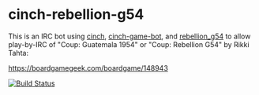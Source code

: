 # cinch-rebellion-g54

This is an IRC bot using [cinch](https://github.com/cinchrb/cinch), [cinch-game-bot](https://github.com/petertseng/cinch-game-bot), and [rebellion_g54](https://github.com/petertseng/rebellion_g54) to allow play-by-IRC of "Coup: Guatemala 1954" or "Coup: Rebellion G54" by Rikki Tahta:

https://boardgamegeek.com/boardgame/148943


[![Build Status](https://travis-ci.org/petertseng/cinch-rebellion_g54.svg?branch=master)](https://travis-ci.org/petertseng/cinch-rebellion_g54)
